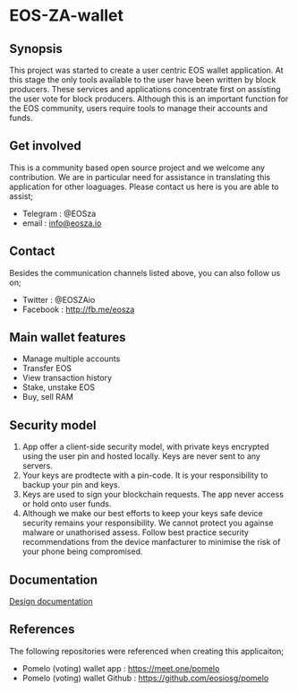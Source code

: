 # EOS-ZA-wallet

## Synopsis

This project was started to create a user centric EOS wallet application. At this stage the only tools available to the user have been written by block producers. These services and applications concentrate first on assisting the user vote for block producers. Although this is an important function for the EOS community, users require tools to manage their accounts and funds.

## Get involved

This is a community based open source project and we welcome any contribution. We are in particular need for assistance in translating this application for other loaguages. Please contact us here is you are able to assist;
- Telegram : @EOSza
- email : info@eosza.io

## Contact

Besides the communication channels listed above, you can also follow us on;
- Twitter : @EOSZAio
- Facebook : http://fb.me/eosza

## Main wallet features

- Manage multiple accounts
- Transfer EOS
- View transaction history
- Stake, unstake EOS
- Buy, sell RAM

## Security model

1. App offer a client-side security model, with private keys encrypted using the user pin and hosted locally. Keys are never sent to any servers.
2. Your keys are prodtecte with a pin-code. It is your responsibility to backup your pin and keys.
3. Keys are used to sign your blockchain requests. The app never access or hold onto user funds.
4. Although we make our best efforts to keep your keys safe device security remains your responsibility. We cannot protect you againse malware or unathorised assess. Follow best practice security recommendations from the device manfacturer to minimise the risk of your phone being compromised.
## Documentation

[Design documentation](https://github.com/EOSZAio/EOSZA-wallet/blob/master/documentation/design.md)

## References

The following repositories were referenced when creating this applicaiton;
- Pomelo (voting) wallet app : https://meet.one/pomelo
- Pomelo (voting) wallet Github : https://github.com/eosiosg/pomelo
